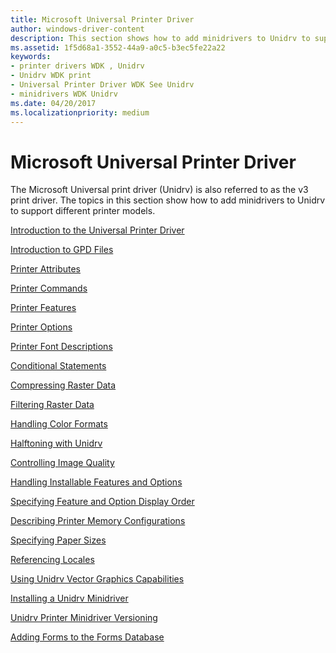 ```yaml
---
title: Microsoft Universal Printer Driver
author: windows-driver-content
description: This section shows how to add minidrivers to Unidrv to support different printer models.
ms.assetid: 1f5d68a1-3552-44a9-a0c5-b3ec5fe22a22
keywords:
- printer drivers WDK , Unidrv
- Unidrv WDK print
- Universal Printer Driver WDK See Unidrv
- minidrivers WDK Unidrv
ms.date: 04/20/2017
ms.localizationpriority: medium
---
```


# Microsoft Universal Printer Driver


The Microsoft Universal print driver (Unidrv) is also referred to as the v3 print driver. The topics in this section show how to add minidrivers to Unidrv to support different printer models.




[Introduction to the Universal Printer Driver](introduction-to-the-universal-printer-driver.md)

[Introduction to GPD Files](introduction-to-gpd-files.md)

[Printer Attributes](printer-attributes.md)

[Printer Commands](printer-commands.md)

[Printer Features](printer-features.md)

[Printer Options](printer-options.md)

[Printer Font Descriptions](printer-font-descriptions.md)

[Conditional Statements](conditional-statements.md)

[Compressing Raster Data](compressing-raster-data.md)

[Filtering Raster Data](filtering-raster-data.md)

[Handling Color Formats](handling-color-formats.md)

[Halftoning with Unidrv](halftoning-with-unidrv.md)

[Controlling Image Quality](controlling-image-quality.md)

[Handling Installable Features and Options](handling-installable-features-and-options.md)

[Specifying Feature and Option Display Order](specifying-feature-and-option-display-order.md)

[Describing Printer Memory Configurations](describing-printer-memory-configurations.md)

[Specifying Paper Sizes](specifying-paper-sizes.md)

[Referencing Locales](referencing-locales.md)

[Using Unidrv Vector Graphics Capabilities](using-unidrv-vector-graphics-capabilities.md)

[Installing a Unidrv Minidriver](installing-a-unidrv-minidriver.md)

[Unidrv Printer Minidriver Versioning](unidrv-printer-minidriver-versioning.md)

[Adding Forms to the Forms Database](adding-forms-to-the-forms-database.md)

 

 




